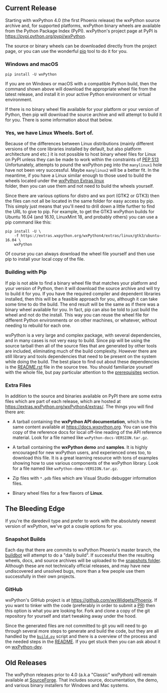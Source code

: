 <!--
.. title: wxPython Downloads
.. slug: downloads
.. date: 2017-07-14 21:11:22 UTC
.. tags: 
.. category: 
.. link: 
.. description: 
.. type: text
-->

## Current Release

Starting with wxPython 4.0 (the first Phoenix release) the wxPython source
archive and, for supported platforms, wxPython binary wheels are available
from the Python Package Index (PyPI). wxPython's project page at PyPI is
<https://pypi.python.org/pypi/wxPython>.

The source or binary wheels can be downloaded directly from the project
page, or you can use the wonderful [pip](https://pip.pypa.io/en/stable/)
tool to do it for you.  

### Windows and macOS

```
pip install -U wxPython
```

If you are on Windows or macOS with a compatible Python build, then the
command shown above will download the appropriate wheel file from the
latest release, and install it in your active Python environment or virtual
environment.

If there is no binary wheel file available for your platform or your
version of Python, then pip will download the source archive and will
attempt to build it for you. There is some information about that below.

### Yes, we have Linux Wheels. Sort of.

Because of the differences between Linux distributions (mainly different
versions of the core libraries installed by default, but also platform
architecture and etc.) it is not possible to host binary wheel files for
Linux on PyPI unless they can be made to work within the constraints of
[PEP 513](https://www.python.org/dev/peps/pep-0513/) Unfortunately,
attempts to pound the wxPython peg into the `manylinux1` hole have not been
very successful. Maybe `manylinux2` will be a better fit. In the meantime,
if you have a Linux similar enough to those used to build the wheels
located under the 
[wxPython Extras linux](https://extras.wxpython.org/wxPython4/extras/linux/)  
folder, then you can use them and not need to build the wheels yourself.

Since there are various options for distro and wx port (GTK2 or GTK3) then
the files can not all be located in the same folder for easy access by pip.
This simply just means that you'll need to drill down a little further to
find the URL to give to pip.  For example, to get the GTK3 wxPython builds
for Ubuntu 16.04 (and 16.10, LinuxMint 18, and probably others) you can use
a pip command like this:

```
pip install -U \
    -f https://extras.wxpython.org/wxPython4/extras/linux/gtk3/ubuntu-16.04 \
    wxPython
```

Of course you can always download the wheel file yourself and then use pip
to install your local copy of the file.

### Building with Pip

If pip is not able to find a binary wheel file that matches your platform
and your version of Python, then it will download the source archive and
will try to build it for you. If you have the required compiler and
dependent libraries installed, then this will be a feasible approach for
you, although it can take some time to do the build. The end result will be
the same as if there was a binary wheel available for you. In fact, pip can
also be told to just build the wheel and not do the install. This way you
can reuse the wheel file for different Python environments or on other
machines, or whatever, without needing to rebuild for each one.

wxPython is a very large and complex package, with several dependencies,
and in many cases is not very easy to build. Since pip will be using the
source tarball then all of the source files that are generated by other
tools are included, eliminating much of the build complexity. However there
are still library and tools dependencies that need to be present on the
system while doing the build.  The best place to find out about these
dependencies is the
[README.rst](https://github.com/wxWidgets/Phoenix/blob/master/README.rst)
file in the source tree. You should familiarize yourself with the whole
file, but pay particular attention to the 
[prerequisites](https://github.com/wxWidgets/Phoenix/blob/master/README.rst#prerequisites) 
section.


### Extra Files

In addition to the source and binaries available on PyPI there are some
extra files which are part of each release, which are hosted at 
<https://extras.wxPython.org/wxPython4/extras/>. 
The things you will find there are:

* A tarball containing the **wxPython API documentation**, which is the
same content available at <https://docs.wxpython.org>. You can use this
copy of the reference docs for local off-line reading of the API reference
material.  Look for a file named like `wxPython-docs-VERSION.tar.gz`.

* A tarball containing the **wxPython demo** and **samples**. It is highly
encouraged for new wxPython users, and experienced ones too, to download
this file. It is a great learning resource with tons of examples showing
how to use various components of the wxPython library. Look for a file
named like `wxPython-demo-VERSION.tar.gz`.

* Zip files with `*.pdb` files which are Visual Studio debugger information files. 

* Binary wheel files for a few flavors of **Linux**. 



## The Bleeding Edge

If you're the daredevil type and prefer to work with the absolutely newest
version of wxPython, we've got a couple options for you.


### Snapshot Builds

Each day that there are commits to wxPython Phoenix's master branch, the
[buildbot](http://buildbot.wxpython.org/) will attempt to do a "daily
build". If successful then the resulting wheels, docs, and source archives
will be uploaded to the 
[snapshots folder](https://wxpython.org/Phoenix/snapshot-builds/). 
Although these are not technically official releases, and may have new 
undiscovered and unsolved bugs, more than a few people use them 
successfully in their own projects.


### GitHub

wxPython's GitHub project is at <https://github.com/wxWidgets/Phoenix>. If
you want to tinker with the code (preferably in order to submit a
[PR](https://github.com/wxWidgets/Phoenix/pulls)) then this option is what
you are looking for. Fork and clone a copy of the git repository for
yourself and start tweaking away under the hood.

Since the generated files are not committed to git you will need to go
through several more steps to generate and build the code, but they are all
handled by the
[`build.py`](https://github.com/wxWidgets/Phoenix/blob/master/build.py)
script and there is a overview of the process and the needed steps in the
[README](https://github.com/wxWidgets/Phoenix/blob/master/README.rst). If
you get stuck then you can ask about it on 
[wxPython-dev](https://groups.google.com/forum/#!forum/wxpython-dev).



## Old Releases

The wxPython releases prior to 4.0 (a.k.a "Classic" wxPython) will remain
available at
[SourceForge](https://sourceforge.net/projects/wxpython/files/wxPython/).
That includes source, documentation, the demo, and various binary
installers for Windows and Mac systems.

